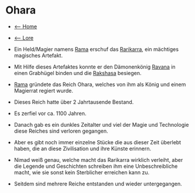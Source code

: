 # Ohara

- [<-- Home](../index.md)
- [<-- Lore](index.md)


- Ein Held/Magier namens [Rama](rama.md) erschuf das [Rarikarra](rarikarra.md), ein mächtiges magisches Artefakt.
- Mit Hilfe dieses Artefaktes konnte er den Dämonenkönig [Ravana](ravana.md) in einen Grabhügel binden und die [Rakshasa](rakshasa.md) besiegen.
- [Rama](rama.md) gründete das Reich Ohara, welches von ihm als König und einem Magierrat regiert wurde. 
- Dieses Reich hatte über 2 Jahrtausende Bestand.
- Es zerfiel vor ca. 1100 Jahren.
- Danach gab es ein dunkles Zeitalter und viel der Magie und Technologie diese Reiches sind verloren gegangen.
- Aber es gibt noch immer einzelne Stücke die aus dieser Zeit überlebt haben, die an diese Zivilisation und ihre Künste erinnern.
- Nimad weiß genau, welche macht das Rarikarra wirklich verleiht, aber die Legende und Geschichten schreiben ihm eine Unbeschreibliche macht, wie sie sonst kein Sterblicher erreichen kann zu.
- Seitdem sind mehrere Reiche entstanden und wieder untergegangen.


